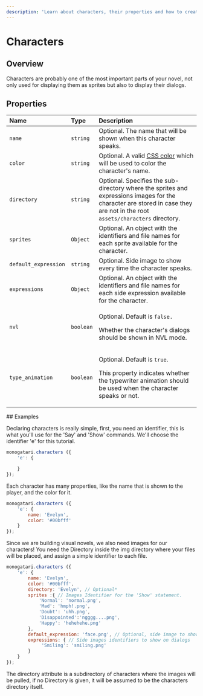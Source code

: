 ```yaml
---
description: 'Learn about characters, their properties and how to create them!'
---
```


# Characters

## Overview

Characters are probably one of the most important parts of your novel, not only used for displaying them as sprites but also to display their dialogs.

## Properties

<table>
  <thead>
    <tr>
      <th style="text-align:left">Name</th>
      <th style="text-align:left">Type</th>
      <th style="text-align:left">Description</th>
    </tr>
  </thead>
  <tbody>
    <tr>
      <td style="text-align:left"><code>name</code>
      </td>
      <td style="text-align:left"><code>string</code>
      </td>
      <td style="text-align:left">Optional. The name that will be shown when this character speaks.</td>
    </tr>
    <tr>
      <td style="text-align:left"><code>color</code>
      </td>
      <td style="text-align:left"><code>string</code>
      </td>
      <td style="text-align:left">Optional. A valid <a href="https://developer.mozilla.org/en-US/docs/Web/CSS/color">CSS color</a> which
        will be used to color the character&apos;s name.</td>
    </tr>
    <tr>
      <td style="text-align:left"><code>directory</code>
      </td>
      <td style="text-align:left"><code>string</code>
      </td>
      <td style="text-align:left">Optional. Specifies the sub-directory where the sprites and expressions
        images for the character are stored in case they are not in the root <code>assets/characters</code> directory.</td>
    </tr>
    <tr>
      <td style="text-align:left"><code>sprites</code>
      </td>
      <td style="text-align:left"><code>Object</code>
      </td>
      <td style="text-align:left">Optional. An object with the identifiers and file names for each sprite
        available for the character.</td>
    </tr>
    <tr>
      <td style="text-align:left"><code>default_expression</code>
      </td>
      <td style="text-align:left"><code>string</code>
      </td>
      <td style="text-align:left">Optional. Side image to show every time the character speaks.</td>
    </tr>
    <tr>
      <td style="text-align:left"><code>expressions</code>
      </td>
      <td style="text-align:left"><code>Object</code>
      </td>
      <td style="text-align:left">Optional. An object with the identifiers and file names for each side
        expression available for the character.</td>
    </tr>
    <tr>
      <td style="text-align:left"><code>nvl</code>
      </td>
      <td style="text-align:left"><code>boolean</code>
      </td>
      <td style="text-align:left">
        <p>Optional. Default is <code>false.</code>
        </p>
        <p></p>
        <p>Whether the character&apos;s dialogs should be shown in NVL mode.</p>
      </td>
    </tr>
    <tr>
      <td style="text-align:left"><code>type_animation</code>
      </td>
      <td style="text-align:left"><code>boolean</code>
      </td>
      <td style="text-align:left">
        <p>Optional. Default is <code>true</code>.</p>
        <p></p>
        <p>This property indicates whether the typewriter animation should be used
          when the character speaks or not.</p>
      </td>
    </tr>
  </tbody>
</table>## Examples

Declaring characters is really simple, first, you need an identifier, this is what you'll use for the 'Say' and 'Show' commands. We'll choose the identifier 'e' for this tutorial.

```javascript
monogatari.characters ({
    'e': {

    }
});
```

Each character has many properties, like the name that is shown to the player, and the color for it.

```javascript
monogatari.characters ({
    'e': {
        name: 'Evelyn',
        color: '#00bfff'
    }
});
```

Since we are building visual novels, we also need images for our characters! You need the Directory inside the img directory where your files will be placed, and assign a simple identifier to each file.

```javascript
monogatari.characters ({
    'e': {
        name: 'Evelyn',
        color: '#00bfff', 
        directory: 'Evelyn', // Optional*
        sprites :{ // Images Identifier for the 'Show' statement.
            'Normal': 'normal.png',
            'Mad': 'hmph!.png',
            'Doubt': 'uhh.png',
            'Disappointed':'ngggg....png',
            'Happy': 'hehehehe.png'
        },
        default_expression: 'face.png', // Optional, side image to show every time the character speaks.
        expressions: { // Side images identifiers to show on dialogs
             'Smiling': 'smiling.png'
        }
    }
});
```

The directory attribute is a subdirectory of characters where the images will be pulled, if no Directory is given, it will be assumed to be the characters directory itself.


